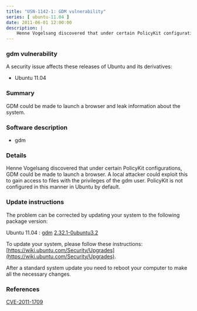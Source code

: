 ```yaml
---
title: "USN-1142-1: GDM vulnerability"
series: [ ubuntu-11.04 ]
date: 2011-06-01 12:00:00
description: |
    Henne Vogelsang discovered that under certain PolicyKit configurations, GDM could be made to launch a browser. A local attacker could exploit this to gain access to files with the privileges of the gdm user. PolicyKit is not configured in this manner in Ubuntu by default. 
--- 
```

 
### gdm vulnerability

A security issue affects these releases of Ubuntu and its derivatives:

* Ubuntu 11.04

### Summary

GDM could be made to launch a browser and leak information about the system. 

### Software description

* gdm 

### Details

Henne Vogelsang discovered that under certain PolicyKit configurations, GDM could be made to launch a browser. A local attacker could exploit this to gain access to files with the privileges of the gdm user. PolicyKit is not configured in this manner in Ubuntu by default. 

### Update instructions

The problem can be corrected by updating your system to the following package version:

Ubuntu 11.04
 : [gdm](https://launchpad.net/ubuntu/+source/gdm) <span> [2.32.1-0ubuntu3.2](https://launchpad.net/ubuntu/+source/gdm/2.32.1-0ubuntu3.2) </span> 

To update your system, please follow these instructions: [https://wiki.ubuntu.com/Security/Upgrades](https://wiki.ubuntu.com/Security/Upgrades).

After a standard system update you need to reboot your computer to make all the necessary changes. 

### References

 [CVE-2011-1709](http://people.ubuntu.com/~ubuntu-security/cve/CVE-2011-1709)
 
